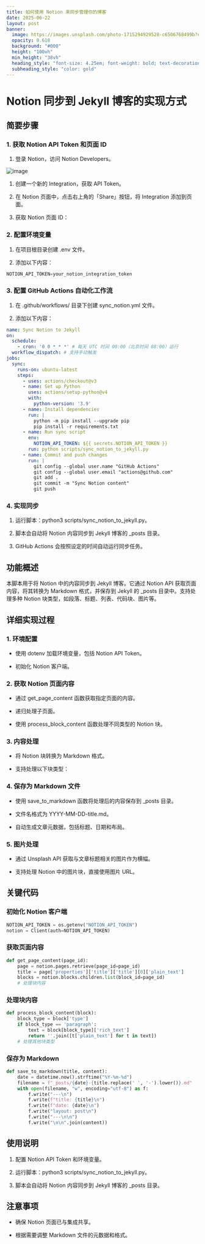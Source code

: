 ```yaml
---
title: 如何使用 Notion 来同步管理你的博客
date: 2025-06-22
layout: post
banner:
  image: https://images.unsplash.com/photo-1715294929528-c6506768499b?crop=entropy&cs=tinysrgb&fit=max&fm=jpg&ixid=M3w2OTIwMzJ8MHwxfHJhbmRvbXx8fHx8fHx8fDE3NTA2MzA3ODF8&ixlib=rb-4.1.0&q=80&w=1080
  opacity: 0.618
  background: "#000"
  height: "100vh"
  min_height: "38vh"
  heading_style: "font-size: 4.25em; font-weight: bold; text-decoration: underline"
  subheading_style: "color: gold"
---
```


# Notion 同步到 Jekyll 博客的实现方式

## 简要步骤

### 1. 获取 Notion API Token 和页面 ID

1. 登录 Notion，访问 Notion Developers。

![image](https://prod-files-secure.s3.us-west-2.amazonaws.com/a7a0cc5a-89b9-4cda-8686-1fba0ca52f40/d19c1afe-dea5-4312-9333-786b0ba83054/image.png?X-Amz-Algorithm=AWS4-HMAC-SHA256&X-Amz-Content-Sha256=UNSIGNED-PAYLOAD&X-Amz-Credential=ASIAZI2LB466SY4ORDGU%2F20250622%2Fus-west-2%2Fs3%2Faws4_request&X-Amz-Date=20250622T221941Z&X-Amz-Expires=3600&X-Amz-Security-Token=IQoJb3JpZ2luX2VjEAwaCXVzLXdlc3QtMiJHMEUCIDoHg3snUK0bm7RpYKF60qtkxC58jJZxoB%2BsnUBfo%2FhxAiEAyN3U1lWK6cJC2jx4GPQLdxzoNmplLYdYqL900is%2BUVkqiAQI9f%2F%2F%2F%2F%2F%2F%2F%2F%2F%2FARAAGgw2Mzc0MjMxODM4MDUiDGyoOXi9QyJqZaNAyyrcA6zGbWq6yCHPafjJRqsQwLOw7GxN0qThO18wO2Ps8JQc1Vc6URKoO9dzzQDAF7cx958cppQNjoDu59LW%2FH14QfHhilIEnptIl7PP%2BASv9ZLfLikl9RBSmRzVLQi%2FTnPSewUKbVfx8XY803GMDSWlOdSaLwFD2065%2FoHCMlFdVGE4gcJ9yf3phmjrbuM5vBJ0%2FeXfq%2FG%2FHRp3IXzwq1HlKtgWF56v1Ly4GxOBNvshpaE9x3lJPOYGaiRZVmGyvi8G%2Bnumjw%2B3jtJliK4Ekqmu%2Fip55nTecn%2BDJtFvLZG9QSL3ureUo4Ejft38zlT7HpaCyUO%2B81B8lGm6%2FQtleiAY7CEVAvWJ8wY0cg%2B7nivWNG3HYS1UevYEf3Nok0l8kE%2Fe3jDAddFzWF6tWVviFymbxWaszl09cJSb1byPUWc%2FW0yLuZOoRD5CK%2BcwsMenS1a1lqXV2m0WR9XvUv%2BEgcGr63CLlfbo3u6e2VHQtR%2BlecFQc%2F6khBztZ4qC1odkpRFpAdD8DR%2BXMQmnEXSwUXpLO9NOW4CrZ21mqsyQbZRFQzSgwkJR6Xb5TWcSR%2FkYXa0%2F%2Fg603fmKYJ47T3O0p%2BIycKqCKUTLNzdpEIvtnoyjsEb7QZHpBOHtWaQNMbLbMIzH4cIGOqUBSqDobf3fAMylansXpH74fu7hZuZidBne29tacviM8ebB3pAwnmyjw11oMloSU0i5JCNDQzp5BH4HqzgmXXZVM8%2B547nZZWRg6bQaXJ4RYr6FhsOArdzWpXYaPyKOkAjCeHsMNSMq6SeU1LBR%2FKuIn2FwaMaZ%2FpbAktUyb2b%2FPGVI7qKVR%2BzGfsfXuoq2sX4C%2FNzkdkVkH6HtGM69gLPktnGg10UI&X-Amz-Signature=b14a05e19d6e7f4318be7d6ffdaee77d332be8f784b8e59cc4f95628e048a1de&X-Amz-SignedHeaders=host&x-amz-checksum-mode=ENABLED&x-id=GetObject)

1. 创建一个新的 Integration，获取 API Token。

1. 在 Notion 页面中，点击右上角的「Share」按钮，将 Integration 添加到页面。

1. 获取 Notion 页面 ID：


### 2. 配置环境变量

1. 在项目根目录创建 .env 文件。

1. 添加以下内容：

```javascript
NOTION_API_TOKEN=your_notion_integration_token
```

### 3. 配置 GitHub Actions 自动化工作流

1. 在 .github/workflows/ 目录下创建 sync_notion.yml 文件。

1. 添加以下内容：

```yaml
name: Sync Notion to Jekyll
on:
  schedule:
    - cron: '0 0 * * *' # 每天 UTC 时间 00:00（北京时间 08:00）运行
  workflow_dispatch: # 支持手动触发
jobs:
  sync:
    runs-on: ubuntu-latest
    steps:
      - uses: actions/checkout@v3
      - name: Set up Python
        uses: actions/setup-python@v4
        with:
          python-version: '3.9'
      - name: Install dependencies
        run: |
          python -m pip install --upgrade pip
          pip install -r requirements.txt
      - name: Run sync script
        env:
          NOTION_API_TOKEN: ${{ secrets.NOTION_API_TOKEN }}
        run: python scripts/sync_notion_to_jekyll.py
      - name: Commit and push changes
        run: |
          git config --global user.name "GitHub Actions"
          git config --global user.email "actions@github.com"
          git add .
          git commit -m "Sync Notion content"
          git push
```

### 4. 实现同步

1. 运行脚本：python3 scripts/sync_notion_to_jekyll.py。

1. 脚本会自动将 Notion 内容同步到 Jekyll 博客的 _posts 目录。

1. GitHub Actions 会按照设定的时间自动运行同步任务。

## 功能概述

本脚本用于将 Notion 中的内容同步到 Jekyll 博客。它通过 Notion API 获取页面内容，将其转换为 Markdown 格式，并保存到 Jekyll 的 _posts 目录中。支持处理多种 Notion 块类型，如段落、标题、列表、代码块、图片等。

## 详细实现过程

### 1. 环境配置

- 使用 dotenv 加载环境变量，包括 Notion API Token。

- 初始化 Notion 客户端。

### 2. 获取 Notion 页面内容

- 通过 get_page_content 函数获取指定页面的内容。

- 递归处理子页面。

- 使用 process_block_content 函数处理不同类型的 Notion 块。

### 3. 内容处理

- 将 Notion 块转换为 Markdown 格式。

- 支持处理以下块类型：


### 4. 保存为 Markdown 文件

- 使用 save_to_markdown 函数将处理后的内容保存到 _posts 目录。

- 文件名格式为 YYYY-MM-DD-title.md。

- 自动生成文章元数据，包括标题、日期和布局。

### 5. 图片处理

- 通过 Unsplash API 获取与文章标题相关的图片作为横幅。

- 支持处理 Notion 中的图片块，直接使用图片 URL。

## 关键代码

### 初始化 Notion 客户端

```python
NOTION_API_TOKEN = os.getenv("NOTION_API_TOKEN")
notion = Client(auth=NOTION_API_TOKEN)
```

### 获取页面内容

```python
def get_page_content(page_id):
    page = notion.pages.retrieve(page_id=page_id)
    title = page['properties']['title']['title'][0]['plain_text']
    blocks = notion.blocks.children.list(block_id=page_id)
    # 处理块内容
```

### 处理块内容

```python
def process_block_content(block):
    block_type = block['type']
    if block_type == 'paragraph':
        text = block[block_type]['rich_text']
        return ''.join([t['plain_text'] for t in text])
    # 处理其他块类型
```

### 保存为 Markdown

```python
def save_to_markdown(title, content):
    date = datetime.now().strftime("%Y-%m-%d")
    filename = f"_posts/{date}-{title.replace(' ', '-').lower()}.md"
    with open(filename, "w", encoding="utf-8") as f:
        f.write("---\n")
        f.write(f"title: {title}\n")
        f.write(f"date: {date}\n")
        f.write("layout: post\n")
        f.write("---\n\n")
        f.write("\n\n".join(content))
```

## 使用说明

1. 配置 Notion API Token 和环境变量。

1. 运行脚本：python3 scripts/sync_notion_to_jekyll.py。

1. 脚本会自动将 Notion 内容同步到 Jekyll 博客的 _posts 目录。

## 注意事项

- 确保 Notion 页面已与集成共享。

- 根据需要调整 Markdown 文件的元数据和格式。